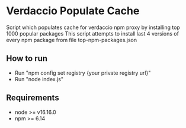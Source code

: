# Verdaccio Populate Cache
Script which populates cache for verdaccio npm proxy by installing top 1000 popular packages
This script attempts to install last 4 versions of every npm package from file top-npm-packages.json

## How to run
* Run "npm config set registry {your private registry url}"
* Run "node index.js"

## Requirements
* node >= v16.16.0
* npm >= 6.14